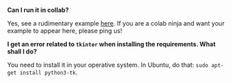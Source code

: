 **Can I run it in collab?**

Yes, see a rudimentary example [here](https://colab.research.google.com/drive/1X2EU0xfFZJqG-WhfV0WtftpJvw8Y5i_m#scrollTo=1lwuLX05jJ4d). If you are a colab ninja and want your example to appear here, please ping us!

**I get an error related to `tkinter` when installing the requirements. What shall I do?**

You need to install it in your operative system. In Ubuntu, do that: `sudo apt-get install python3-tk`.
